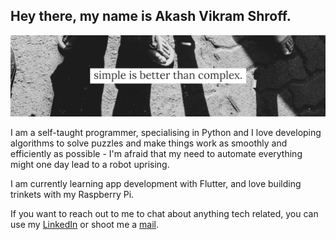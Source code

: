 ## Hey there, my name is Akash Vikram Shroff.

![alt-text](https://github.com/akashvshroff/akashvshroff/blob/master/LinkedIn%20(2).png)

I am a self-taught programmer, specialising in Python and I love developing algorithms to solve puzzles and make things work as smoothly and efficiently as possible - I'm afraid that my need to automate everything might one day lead to a robot uprising.

I am currently learning app development with Flutter, and love building trinkets with my Raspberry Pi.

If you want to reach out to me to chat about anything tech related, you can use my [LinkedIn](http://www.linkedin.com/in/akash-vikram-shroff) or shoot me a [mail](mailto:akushroff@gmail.com).
